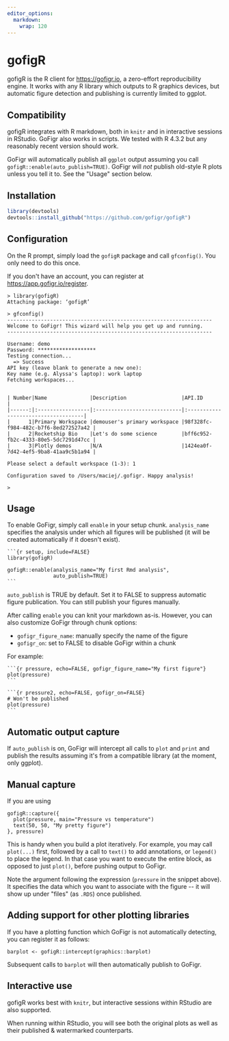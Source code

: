 ```yaml
---
editor_options: 
  markdown: 
    wrap: 120
---
```


# gofigR

gofigR is the R client for <https://gofigr.io>, a zero-effort reproducibility engine. It works with any R library which
outputs to R graphics devices, but automatic figure detection and publishing is currently limited to ggplot.

## Compatibility

gofigR integrates with R markdown, both in `knitr` and in interactive sessions in RStudio. GoFigr also works in scripts.
We tested with R 4.3.2 but any reasonably recent version should work.

GoFigr will automatically publish all `ggplot` output assuming you call `gofigR::enable(auto_publish=TRUE)`. GoFigr will
*not* publish old-style R plots unless you tell it to. See the "Usage" section below.

## Installation

``` r
library(devtools)
devtools::install_github("https://github.com/gofigr/gofigR")
```

## Configuration

On the R prompt, simply load the `gofigR` package and call `gfconfig()`. You only need to do this once.

If you don't have an account, you can register at <https://app.gofigr.io/register>.

```         
> library(gofigR)
Attaching package: ‘gofigR’

> gfconfig()
-------------------------------------------------------------------
Welcome to GoFigr! This wizard will help you get up and running.
-------------------------------------------------------------------

Username: demo
Password: *******************
Testing connection...
  => Success
API key (leave blank to generate a new one): 
Key name (e.g. Alyssa's laptop): work laptop
Fetching workspaces...


| Number|Name              |Description                  |API.ID                               |
|------:|:-----------------|:----------------------------|:------------------------------------|
|      1|Primary Workspace |demouser's primary workspace |98f328fc-f984-482c-b7f6-8ed272527a42 |
|      2|Rocketship Bio    |Let's do some science        |bff6c952-fb2c-4333-80e5-5dc7291d47cc |
|      3|Plotly demos      |N/A                          |1424ea0f-7d42-4ef5-9ba8-41aa9c5b1a94 |

Please select a default workspace (1-3): 1

Configuration saved to /Users/maciej/.gofigr. Happy analysis!

> 
```

## Usage

To enable GoFigr, simply call `enable` in your setup chunk. `analysis_name` specifies the analysis under which all
figures will be published (it will be created automatically if it doesn't exist).

```` rmd
```{r setup, include=FALSE}
library(gofigR)

gofigR::enable(analysis_name="My first Rmd analysis",
               auto_publish=TRUE)
```
````

`auto_publish` is TRUE by default. Set it to FALSE to suppress automatic figure publication. You can still publish your
figures manually.

After calling `enable` you can knit your markdown as-is. However, you can also customize GoFigr through chunk options:

-   `gofigr_figure_name`: manually specify the name of the figure
-   `gofigr_on`: set to FALSE to disable GoFigr within a chunk

For example:

```` rmd
```{r pressure, echo=FALSE, gofigr_figure_name="My first figure"}
plot(pressure)
```
  
```{r pressure2, echo=FALSE, gofigr_on=FALSE}
# Won't be published
plot(pressure)
```
````

## Automatic output capture

If `auto_publish` is on, GoFigr will intercept all calls to `plot` and `print` and publish the results assuming it's
from a compatible library (at the moment, only ggplot).

## Manual capture

If you are using

```         
gofigR::capture({
  plot(pressure, main="Pressure vs temperature")
  text(50, 50, "My pretty figure")
}, pressure)
```

This is handy when you build a plot iteratively. For example, you may call `plot(...)` first, followed by a call to
`text()` to add annotations, or `legend()` to place the legend. In that case you want to execute the entire block, as
opposed to just `plot()`, before pushing output to GoFigr.

Note the argument following the expression (`pressure` in the snippet above). It specifies the data which you want to
associate with the figure -- it will show up under "files" (as `.RDS`) once published.

## Adding support for other plotting libraries

If you have a plotting function which GoFigr is not automatically detecting, you can register it as follows:

```         
barplot <- gofigR::intercept(graphics::barplot)
```

Subsequent calls to `barplot` will then automatically publish to GoFigr.

## Interactive use

gofigR works best with `knitr`, but interactive sessions within RStudio are also supported.

When running within RStudio, you will see both the original plots as well as their published & watermarked counterparts.
